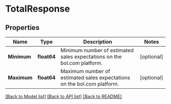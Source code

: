 # TotalResponse

## Properties

Name | Type | Description | Notes
------------ | ------------- | ------------- | -------------
**Minimum** | **float64** | Minimum number of estimated sales expectations on the bol.com platform. | [optional] 
**Maximum** | **float64** | Maximum number of estimated sales expectations on the bol.com platform. | [optional] 

[[Back to Model list]](../README.md#documentation-for-models) [[Back to API list]](../README.md#documentation-for-api-endpoints) [[Back to README]](../README.md)


